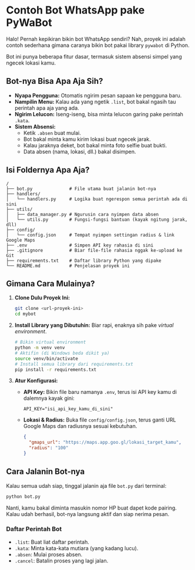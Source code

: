 # Contoh Bot WhatsApp pake PyWaBot

Halo! Pernah kepikiran bikin bot WhatsApp sendiri? Nah, proyek ini adalah contoh sederhana gimana caranya bikin bot pakai library `pywabot` di Python.

Bot ini punya beberapa fitur dasar, termasuk sistem absensi simpel yang ngecek lokasi kamu.

## Bot-nya Bisa Apa Aja Sih?

*   **Nyapa Pengguna:** Otomatis ngirim pesan sapaan ke pengguna baru.
*   **Nampilin Menu:** Kalau ada yang ngetik `.list`, bot bakal ngasih tau perintah apa aja yang ada.
*   **Ngirim Lelucon:** Iseng-iseng, bisa minta lelucon garing pake perintah `.kata`.
*   **Sistem Absensi:**
    *   Ketik `.absen` buat mulai.
    *   Bot bakal minta kamu kirim lokasi buat ngecek jarak.
    *   Kalau jaraknya deket, bot bakal minta foto selfie buat bukti.
    *   Data absen (nama, lokasi, dll.) bakal disimpen.

## Isi Foldernya Apa Aja?

```
/
├── bot.py              # File utama buat jalanin bot-nya
├── handlers/
│   └── handlers.py     # Logika buat ngerespon semua perintah ada di sini
├── utils/
│   ├── data_manager.py # Ngurusin cara nyimpen data absen
│   └── utils.py        # Fungsi-fungsi bantuan (kayak ngitung jarak, dll)
├── config/
│   └── config.json     # Tempat nyimpen settingan radius & link Google Maps
├── .env                # Simpen API key rahasia di sini
├── .gitignore          # Biar file-file rahasia nggak ke-upload ke Git
├── requirements.txt    # Daftar library Python yang dipake
└── README.md           # Penjelasan proyek ini
```

## Gimana Cara Mulainya?

1.  **Clone Dulu Proyek Ini:**
    ```bash
    git clone <url-proyek-ini>
    cd mybot
    ```

2.  **Install Library yang Dibutuhin:**
    Biar rapi, enaknya sih pake *virtual environment*.
    ```bash
    # Bikin virtual environment
    python -m venv venv
    # Aktifin (di Windows beda dikit ya)
    source venv/bin/activate
    # Install semua library dari requirements.txt
    pip install -r requirements.txt
    ```

3.  **Atur Konfigurasi:**
    *   **API Key:** Bikin file baru namanya `.env`, terus isi API key kamu di dalemnya kayak gini:
        ```
        API_KEY="isi_api_key_kamu_di_sini"
        ```
    *   **Lokasi & Radius:** Buka file `config/config.json`, terus ganti URL Google Maps dan radiusnya sesuai kebutuhan.
        ```json
        {
          "gmaps_url": "https://maps.app.goo.gl/lokasi_target_kamu",
          "radius": "100"
        }
        ```

## Cara Jalanin Bot-nya

Kalau semua udah siap, tinggal jalanin aja file `bot.py` dari terminal:
```bash
python bot.py
```

Nanti, kamu bakal diminta masukin nomor HP buat dapet kode pairing. Kalau udah berhasil, bot-nya langsung aktif dan siap nerima pesan.

### Daftar Perintah Bot

*   `.list`: Buat liat daftar perintah.
*   `.kata`: Minta kata-kata mutiara (yang kadang lucu).
*   `.absen`: Mulai proses absen.
*   `.cancel`: Batalin proses yang lagi jalan.